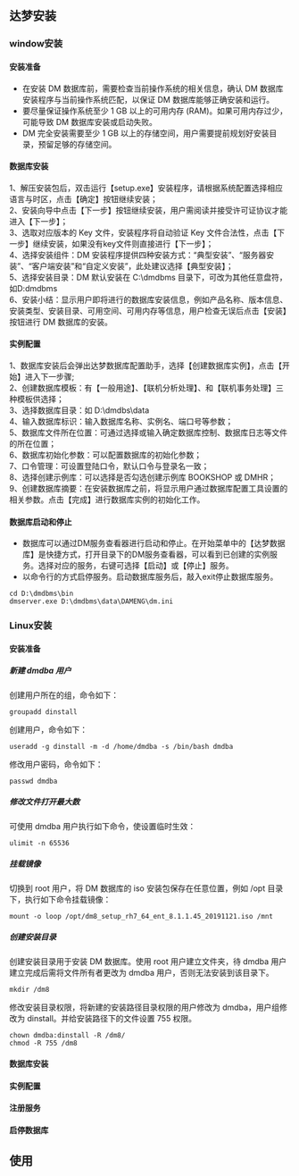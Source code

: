 ## 达梦安装

### window安装

#### 安装准备

* 在安装 DM 数据库前，需要检查当前操作系统的相关信息，确认 DM 数据库安装程序与当前操作系统匹配，以保证 DM 数据库能够正确安装和运行。
* 要尽量保证操作系统至少 1 GB 以上的可用内存 (RAM)。如果可用内存过少，可能导致 DM 数据库安装或启动失败。
* DM 完全安装需要至少 1 GB 以上的存储空间，用户需要提前规划好安装目录，预留足够的存储空间。

#### 数据库安装

1、解压安装包后，双击运行【setup.exe】安装程序，请根据系统配置选择相应语言与时区，点击【确定】按钮继续安装；<br>
2、安装向导中点击【下一步】按钮继续安装，用户需阅读并接受许可证协议才能进入【下一步】；<br>
3、选取对应版本的 Key 文件，安装程序将自动验证 Key 文件合法性，点击【下一步】继续安装，如果没有key文件则直接进行【下一步】；<br>
4、选择安装组件：DM 安装程序提供四种安装方式：“典型安装”、“服务器安装”、“客户端安装”和“自定义安装”，此处建议选择【典型安装】；<br>
5、选择安装目录：DM 默认安装在 C:\dmdbms 目录下，可改为其他任意盘符，如D:dmdbms<br>
6、安装小结：显示用户即将进行的数据库安装信息，例如产品名称、版本信息、安装类型、安装目录、可用空间、可用内存等信息，用户检查无误后点击【安装】按钮进行 DM 数据库的安装。<br>

#### 实例配置

1、数据库安装后会弹出达梦数据库配置助手，选择【创建数据库实例】，点击【开始】进入下一步骤;<br>
2、创建数据库模板：有【一般用途】、【联机分析处理】、和【联机事务处理】三种模板供选择；<br>
3、选择数据库目录：如 D:\dmdbs\data<br>
4、输入数据库标识：输入数据库名称、实例名、端口号等参数；<br>
5、数据库文件所在位置：可通过选择或输入确定数据库控制、数据库日志等文件的所在位置；<br>
6、数据库初始化参数：可以配置数据库的初始化参数；<br>
7、口令管理：可设置登陆口令，默认口令与登录名一致；<br>
8、选择创建示例库：可以选择是否勾选创建示例库 BOOKSHOP 或 DMHR；<br>
9、创建数据库摘要：在安装数据库之前，将显示用户通过数据库配置工具设置的相关参数。点击【完成】进行数据库实例的初始化工作。<br>

#### 数据库启动和停止

* 数据库可以通过DM服务查看器进行启动和停止。在开始菜单中的【达梦数据库】是快捷方式，打开目录下的DM服务查看器，可以看到已创建的实例服务。选择对应的服务，右键可选择【启动】或【停止】服务。<br>
* 以命令行的方式启停服务。启动数据库服务后，敲入exit停止数据库服务。
```shell
cd D:\dmdbms\bin
dmserver.exe D:\dmdbms\data\DAMENG\dm.ini
```

### Linux安装

#### 安装准备

##### 新建 dmdba 用户
创建用户所在的组，命令如下：
```shell
groupadd dinstall
```
创建用户，命令如下：
```shell
useradd -g dinstall -m -d /home/dmdba -s /bin/bash dmdba
```
修改用户密码，命令如下：
```shell
passwd dmdba
```

##### 修改文件打开最大数
可使用 dmdba 用户执行如下命令，使设置临时生效：
```shell
ulimit -n 65536
```

##### 挂载镜像
切换到 root 用户，将 DM 数据库的 iso 安装包保存在任意位置，例如 /opt 目录下，执行如下命令挂载镜像：
```shell
mount -o loop /opt/dm8_setup_rh7_64_ent_8.1.1.45_20191121.iso /mnt
```
##### 创建安装目录

创建安装目录用于安装 DM 数据库。使用 root 用户建立文件夹，待 dmdba 用户建立完成后需将文件所有者更改为 dmdba 用户，否则无法安装到该目录下。
```shell
mkdir /dm8
```
修改安装目录权限，将新建的安装路径目录权限的用户修改为 dmdba，用户组修改为 dinstall。并给安装路径下的文件设置 755 权限。
```shell
chown dmdba:dinstall -R /dm8/
chmod -R 755 /dm8
```
#### 数据库安装



#### 实例配置


#### 注册服务


#### 启停数据库




## 使用

